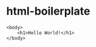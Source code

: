 # html-boilerplate

<!DOCTYPE html>

<html lang="en">
    <head>
        <meta charset="UTF-8">
        <title>My First Webpage</title>
    </head>
    
    <body>
        <h1>Hello World!</h1>
    </body>
</html>
